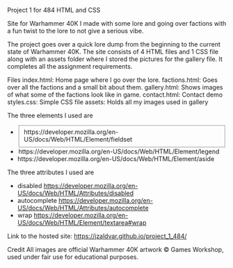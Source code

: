 Project 1 for 484 HTML and CSS

Site for Warhammer 40K I made with some lore and going over factions with a fun twist to the lore to not give a serious vibe.

The project goes over a quick lore dump from the beginning to the current state of Warhammer 40K. The site consists of 4 HTML files and 1 CSS file along with an assets folder where I stored the pictures for the gallery file. It completes all the assignment requirements.

Files
index.html: Home page where I go over the lore.
factions.html: Goes over all the factions and a small bit about them.
gallery.html: Shows images of what some of the factions look like in game.
contact.html: Contact demo
styles.css: Simple CSS file
assets: Holds all my images used in gallery

The three elements I used are 
  - <fieldset> https://developer.mozilla.org/en-US/docs/Web/HTML/Element/fieldset
  - <legend> https://developer.mozilla.org/en-US/docs/Web/HTML/Element/legend
  - <aside> https://developer.mozilla.org/en-US/docs/Web/HTML/Element/aside

The three attributes I used are 
  - disabled https://developer.mozilla.org/en-US/docs/Web/HTML/Attributes/disabled
  - autocomplete https://developer.mozilla.org/en-US/docs/Web/HTML/Attributes/autocomplete
  - wrap https://developer.mozilla.org/en-US/docs/Web/HTML/Element/textarea#wrap

Link to the hosted site: https://jzaldvar.github.io/project_1_484/

Credit
All images are official Warhammer 40K artwork © Games Workshop, used under fair use for educational purposes.
